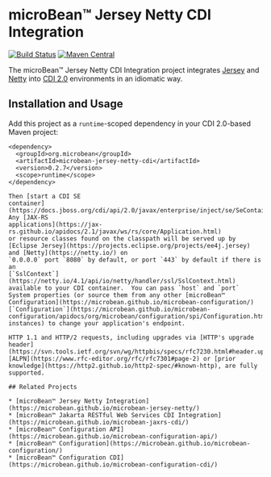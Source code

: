 # microBean™ Jersey Netty CDI Integration

[![Build Status](https://travis-ci.com/microbean/microbean-jersey-netty-cdi.svg?branch=master)](https://travis-ci.com/microbean/microbean-jersey-netty-cdi)
[![Maven Central](https://maven-badges.herokuapp.com/maven-central/org.microbean/microbean-jersey-netty-cdi/badge.svg)](https://maven-badges.herokuapp.com/maven-central/org.microbean/microbean-jersey-netty-cdi)

The microBean™ Jersey Netty CDI Integration project integrates
[Jersey](https://jersey.github.io/) and [Netty](https://netty.io) into
[CDI 2.0](http://cdi-spec.org/) environments in an idiomatic way.

## Installation and Usage

Add this project as a `runtime`-scoped dependency in your CDI 2.0-based Maven project:
```
<dependency>
  <groupId>org.microbean</groupId>
  <artifactId>microbean-jersey-netty-cdi</artifactId>
  <version>0.2.7</version>
  <scope>runtime</scope>
</dependency>

Then [start a CDI SE
container](https://docs.jboss.org/cdi/api/2.0/javax/enterprise/inject/se/SeContainerInitializer.html).
Any [JAX-RS
applications](https://jax-rs.github.io/apidocs/2.1/javax/ws/rs/core/Application.html)
or resource classes found on the classpath will be served up by [Eclipse Jersey](https://projects.eclipse.org/projects/ee4j.jersey) and [Netty](https://netty.io/) on
`0.0.0.0` port `8080` by default, or port `443` by default if there is
an
[`SslContext`](https://netty.io/4.1/api/io/netty/handler/ssl/SslContext.html)
available to your CDI container.  You can pass `host` and `port`
System properties (or source them from any other [microBean™
Configuration](https://microbean.github.io/microbean-configuration/)
[`Configuration`](https://microbean.github.io/microbean-configuration/apidocs/org/microbean/configuration/spi/Configuration.html)
instances) to change your application's endpoint.

HTTP 1.1 and HTTP/2 requests, including upgrades via [HTTP's upgrade
header](https://svn.tools.ietf.org/svn/wg/httpbis/specs/rfc7230.html#header.upgrade),
[ALPN](https://www.rfc-editor.org/rfc/rfc7301#page-2) or [prior
knowledge](https://http2.github.io/http2-spec/#known-http), are fully
supported.

## Related Projects

* [microBean™ Jersey Netty Integration](https://microbean.github.io/microbean-jersey-netty/)
* [microBean™ Jakarta RESTful Web Services CDI Integration](https://microbean.github.io/microbean-jaxrs-cdi/)
* [microBean™ Configuration API](https://microbean.github.io/microbean-configuration-api/)
* [microBean™ Configuration](https://microbean.github.io/microbean-configuration/)
* [microBean™ Configuration CDI](https://microbean.github.io/microbean-configuration-cdi/)
